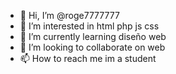 - 👋 Hi, I’m @roge7777777
- 👀 I’m interested in html php js css
- 🌱 I’m currently learning diseño web
- 💞️ I’m looking to collaborate on web
- 📫 How to reach me im a student

<!---
roge7777777/roge7777777 is a ✨ special ✨ repository because its `README.md` (this file) appears on your GitHub profile.
You can click the Preview link to take a look at your changes.
--->
